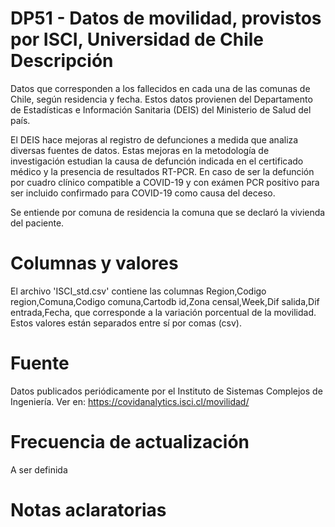 # DP51 - Datos de movilidad, provistos por ISCI, Universidad de Chile Descripción
Datos que corresponden a los fallecidos en cada una de las comunas de Chile, según residencia y fecha. Estos datos provienen del Departamento de Estadísticas e Información Sanitaria (DEIS) del Ministerio de Salud del país. 

El DEIS hace mejoras al registro de defunciones a medida que analiza diversas fuentes de datos. Estas mejoras en la metodología de investigación estudian la causa de defunción indicada en el certificado médico y la presencia de resultados RT-PCR. En caso de ser la defunción por cuadro clínico compatible a COVID-19 y con exámen PCR positivo para ser incluido confirmado para COVID-19 como causa del deceso.

Se entiende por comuna de residencia la comuna que se declaró la vivienda del paciente. 

# Columnas y valores
El archivo 'ISCI_std.csv' contiene las columnas Region,Codigo region,Comuna,Codigo comuna,Cartodb id,Zona censal,Week,Dif salida,Dif entrada,Fecha, que corresponde a la variación porcentual de la movilidad. Estos valores están separados entre sí por comas (csv).

# Fuente
Datos publicados periódicamente por el Instituto de Sistemas Complejos de Ingeniería. Ver en:
https://covidanalytics.isci.cl/movilidad/

# Frecuencia de actualización

A ser definida

# Notas aclaratorias
